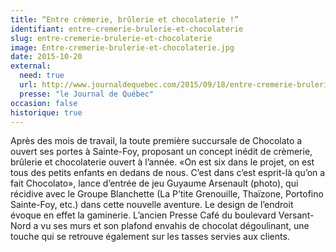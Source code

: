 ```yaml
---
title: “Entre crèmerie, brûlerie et chocolaterie !”
identifiant: entre-cremerie-brulerie-et-chocolaterie
slug: entre-cremerie-brulerie-et-chocolaterie
image: Entre-cremerie-brulerie-et-chocolaterie.jpg
date: 2015-10-20
external:
  need: true
  url: http://www.journaldequebec.com/2015/09/18/entre-cremerie-brulerie-et-chocolaterie
  presse: "le Journal de Québec"
occasion: false
historique: true
---
```

Après des mois de travail, la toute première succursale de Chocolato a ouvert ses portes à Sainte-Foy, proposant un concept inédit de crèmerie, brûlerie et chocolaterie ouvert à l’année.
«On est six dans le projet, on est tous des petits enfants en dedans de nous. C’est dans c’est esprit-là qu’on a fait Chocolato», lance d’entrée de jeu Guyaume Arsenault (photo), qui récidive avec le Groupe Blanchette (La P’tite Grenouille, Thaïzone, Portofino Sainte-Foy, etc.) dans cette nouvelle aventure. Le design de l’endroit évoque en effet la gaminerie. L’ancien Presse Café du boulevard Versant-Nord a vu ses murs et son plafond envahis de chocolat dégoulinant, une touche qui se retrouve également sur les tasses servies aux clients.

